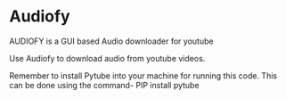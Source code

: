 # Audiofy
AUDIOFY is a GUI based Audio downloader for youtube

Use Audiofy to download audio from youtube videos.

Remember to install Pytube into your machine for running this code.
This can be done using the command- PIP install pytube

